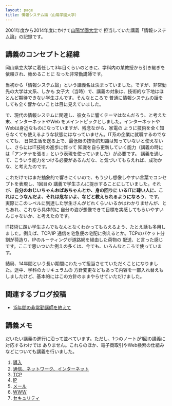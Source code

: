 ```yaml
---
layout: page
title: 情報システム論（山陽学園大学）
---
```

2001年度から2014年度にかけて[山陽学園大学](https://www.sguc.ac.jp/)で
担当していた講義「情報システム論」の記録です。

## 講義のコンセプトと経緯

岡山県立大学に着任して3年目くらいのときに、学科内の某教授から引き継ぎを依頼され、始めることに
なった非常勤講師です。

当初から「情報システム論」という講義名は決まっていました。ですが、非常勤先の大学は文系、しかも
女子大（当時）で、講義の対象は、技術的な下地はほとんど期待できない学生さんです。そんなところで
普通に情報システムの話をしても全く響かないことは目に見えていました。

で、現代の情報システムに関連し、彼女らに響くテーマはなんだろう、と考えた末、インターネットやWeb
をメイントピックとしました。インターネットやWebは身近なものになっていますが、残念ながら、家電の
ように技術を全く知らなくても使えるような状態にはなっていません。IT系の企業に就職するのでなくても、
日常生活を送る上で、最低限の技術的知識は知っていないと使えないし、さらにはIT技術の進歩に伴って
知識を自ら更新していく能力（講義の時には「アンテナを張る」という表現を使っていました）が必要です。
講義を通して、こういう能力をつける必要があるんだな、と気づいてもらえれば、成功かな、と考えたのです。

これだけではまだ抽象的で響きにくいので、もう少し想像しやすい言葉でコンセプトを表現し、1回目の
講義で学生さんに提示することにしていました。それが、**自分のおじいちゃんおばあちゃんとか、身の回りに
いるITに疎い人に、これはこうなんだよ、それは危ないよ、などと教えられるようになろう**、です。
実際にこのレベルに到達した学生さんがどれくらいいるかはわかりませんが、ともあれ、これなら具体的に
自分の姿が想像できて目標を実感してもらいやすいんじゃないか、と考えたのです。

IT技術に疎い学生さんでもなんとなくわかってもらえるよう、たとえ話も多用しました。例えば、TCP/IP
通信を宅急便の宅配に例えるとか。TCPのパケット分割が荷造り、IPのルーティングが道路網を経由した荷物の
配送、と言った感じです。ここで思いついた例えの多くは、今でも、いろんなところで使っています。

結局、14年間という長い期間にわたって担当させていただくことになりました。途中、学科のカリキュラムの
方針変更などもあって内容を一部入れ替えもしましたけど、基本的にはこの方針のままやらせていただけました。

## 関連するブログ投稿

- [15年間の非常勤講師を終えて](https://knsm.net/15%E5%B9%B4%E9%96%93%E3%81%AE%E9%9D%9E%E5%B8%B8%E5%8B%A4%E8%AC%9B%E5%B8%AB%E3%82%92%E7%B5%82%E3%81%88%E3%81%A6-73bce811cd28#.wco4ooz3o)

## 講義メモ

だいたい講義の進行に沿って並べています。ただし、1つのノートが1回の講義に対応するわけでは
ありません。これらのほか、電子商取引やWeb検索の仕組みなどについても講義を行いました。

1. [導入](https://drive.google.com/open?id=1AwBzZBFuEoOVSQ783LIIfvpTBvjgf77aW9AjPIj3SI8)
1. [通信、ネットワーク、インターネット](https://drive.google.com/open?id=1UqujoZIjYBc6uaXgVVpYwFac8tUjfP8IkfBawesMrdk)
1. [TCP](https://drive.google.com/open?id=1duKMuY7T3mOZAaFvCA9dnOLym_l0n1rG5Nlus95kPQQ)
1. [IP](https://drive.google.com/open?id=1M7vBH3M1IOxt5ymQqx0XyH3Ybk6OC1cwcGcwRx1OWtw)
1. [メール](https://drive.google.com/open?id=1h-hiIrgMRpy0sdrrvAaQaanAQ5u7J5TXQYq3GouxKcA)
1. [WWW](https://drive.google.com/open?id=1BphNM_WfaOp1-5MWfL5tuA9sZ6hRySWLaZM-Z2H4v0o)
1. [セキュリティ](https://drive.google.com/open?id=1VdeqRnGqU5ZCHp0Ko7nW_GLJcuO7XVQ3lOqMk23BchI)
